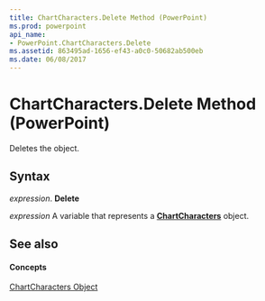```yaml
---
title: ChartCharacters.Delete Method (PowerPoint)
ms.prod: powerpoint
api_name:
- PowerPoint.ChartCharacters.Delete
ms.assetid: 863495ad-1656-ef43-a0c0-50682ab500eb
ms.date: 06/08/2017
---
```



# ChartCharacters.Delete Method (PowerPoint)

Deletes the object.


## Syntax

 _expression_. **Delete**

 _expression_ A variable that represents a **[ChartCharacters](PowerPoint.ChartCharacters.md)** object.


## See also


#### Concepts


[ChartCharacters Object](PowerPoint.ChartCharacters.md)

